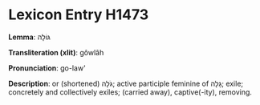 # Lexicon Entry H1473

**Lemma**: גּוֹלָה

**Transliteration (xlit)**: gôwlâh

**Pronunciation**: go-law'

**Description**:
or (shortened) גֹּלָה; active participle feminine of גָּלָה; exile; concretely and collectively exiles; (carried away), captive(-ity), removing.
